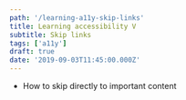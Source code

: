```yaml
---
path: '/learning-a11y-skip-links'
title: Learning accessibility V
subtitle: Skip links
tags: ['a11y']
draft: true
date: '2019-09-03T11:45:00.000Z'
---
```


- How to skip directly to important content
